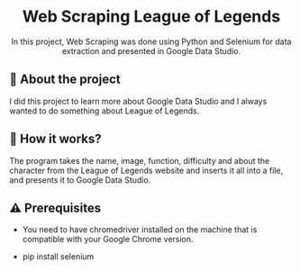 <h1 align="center">Web Scraping League of Legends</h2>
<p align="center">In this project, Web Scraping was done using Python and Selenium for data extraction and presented in Google Data Studio.</p>

## :rocket: About the project

I did this project to learn more about Google Data Studio and I always wanted to do something about League of Legends.

## :wrench: How it works?

The program takes the name, image, function, difficulty and about the character from the League of Legends website and inserts it all into a file, and presents it to Google Data Studio.

## :warning: Prerequisites

- You need to have chromedriver installed on the machine that is compatible with your Google Chrome version.

- pip install selenium
